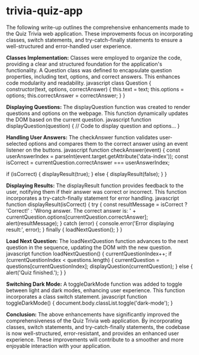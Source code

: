 # trivia-quiz-app
The following write-up outlines the comprehensive enhancements made to the Quiz Trivia web application. These improvements focus on incorporating classes, switch statements, and try-catch-finally statements to ensure a well-structured and error-handled user experience.

**Classes Implementation:**
Classes were employed to organize the code, providing a clear and structured foundation for the application's functionality.
A Question class was defined to encapsulate question properties, including text, options, and correct answers. This enhances code modularity and readability.
javascript
class Question {
  constructor(text, options, correctAnswer) {
    this.text = text;
    this.options = options;
    this.correctAnswer = correctAnswer;
  }
}

**Displaying Questions:**
The displayQuestion function was created to render questions and options on the webpage. This function dynamically updates the DOM based on the current question.
javascript
function displayQuestion(question) {
  // Code to display question and options...
}

**Handling User Answers:**
The checkAnswer function validates user-selected options and compares them to the correct answer using an event listener on the buttons.
javascript
function checkAnswer(event) {
  const userAnswerIndex = parseInt(event.target.getAttribute('data-index'));
  const isCorrect = currentQuestion.correctAnswer === userAnswerIndex;

  if (isCorrect) {
    displayResult(true);
  } else {
    displayResult(false);
  }
}

**Displaying Results:**
The displayResult function provides feedback to the user, notifying them if their answer was correct or incorrect. This function incorporates a try-catch-finally statement for error handling.
javascript
function displayResult(isCorrect) {
  try {
    const resultMessage = isCorrect ? 'Correct!' : 'Wrong answer. The correct answer is: ' + currentQuestion.options[currentQuestion.correctAnswer];
    alert(resultMessage);
  } catch (error) {
    console.error('Error displaying result:', error);
  } finally {
    loadNextQuestion();
  }
}

**Load Next Question:**
The loadNextQuestion function advances to the next question in the sequence, updating the DOM with the new question.
javascript
function loadNextQuestion() {
  currentQuestionIndex++;
  if (currentQuestionIndex < questions.length) {
    currentQuestion = questions[currentQuestionIndex];
    displayQuestion(currentQuestion);
  } else {
    alert('Quiz finished.');
  }
}

**Switching Dark Mode:**
A toggleDarkMode function was added to toggle between light and dark modes, enhancing user experience. 
This function incorporates a class switch statement.
javascript
function toggleDarkMode() {
  document.body.classList.toggle('dark-mode');
}

**Conclusion:**
The above enhancements have significantly improved the comprehensiveness of the Quiz Trivia web application. 
By incorporating classes, switch statements, and try-catch-finally statements, the codebase is now well-structured, error-resistant, and provides an enhanced user experience. 
These improvements will contribute to a smoother and more enjoyable interaction with your application.
